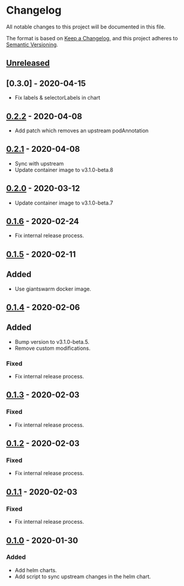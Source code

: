 # Changelog

All notable changes to this project will be documented in this file.

The format is based on [Keep a Changelog](https://keepachangelog.com/en/1.0.0/),
and this project adheres to [Semantic Versioning](https://semver.org/spec/v2.0.0.html).

## [Unreleased]

## [0.3.0] - 2020-04-15

- Fix labels & selectorLabels in chart

## [0.2.2] - 2020-04-08

- Add patch which removes an upstream podAnnotation

## [0.2.1] - 2020-04-08

- Sync with upstream
- Update container image to v3.1.0-beta.8

## [0.2.0] - 2020-03-12

- Update container image to v3.1.0-beta.7

## [0.1.6] - 2020-02-24

- Fix internal release process.

## [0.1.5] - 2020-02-11

## Added

- Use giantswarm docker image.

## [0.1.4] - 2020-02-06

## Added

- Bump version to v3.1.0-beta.5.
- Remove custom modifications.

### Fixed

- Fix internal release process.

## [0.1.3] - 2020-02-03

### Fixed

- Fix internal release process.

## [0.1.2] - 2020-02-03

### Fixed

- Fix internal release process.

## [0.1.1] - 2020-02-03

### Fixed

- Fix internal release process.

## [0.1.0] - 2020-01-30

### Added

- Add helm charts.
- Add script to sync upstream changes in the helm chart.

[Unreleased]: https://github.com/giantswarm/gatekeeper-app/compare/v0.2.2...HEAD
[0.2.2]: https://github.com/giantswarm/gatekeeper-app/compare/v0.2.1...v0.2.2
[0.2.1]: https://github.com/giantswarm/gatekeeper-app/compare/v0.2.0...v0.2.1
[0.2.0]: https://github.com/giantswarm/gatekeeper-app/compare/v0.1.6...v0.2.0
[0.1.6]: https://github.com/giantswarm/gatekeeper-app/compare/v0.1.5...v0.1.6
[0.1.5]: https://github.com/giantswarm/gatekeeper-app/compare/v0.1.4...v0.1.5
[0.1.4]: https://github.com/giantswarm/gatekeeper-app/compare/v0.1.3...v0.1.4
[0.1.3]: https://github.com/giantswarm/gatekeeper-app/compare/v0.1.2...v0.1.3
[0.1.2]: https://github.com/giantswarm/gatekeeper-app/compare/v0.1.1...v0.1.2
[0.1.1]: https://github.com/giantswarm/gatekeeper-app/compare/v0.1.0...v0.1.1
[0.1.0]: https://github.com/giantswarm/gatekeeper-app/tag/v0.1.0
